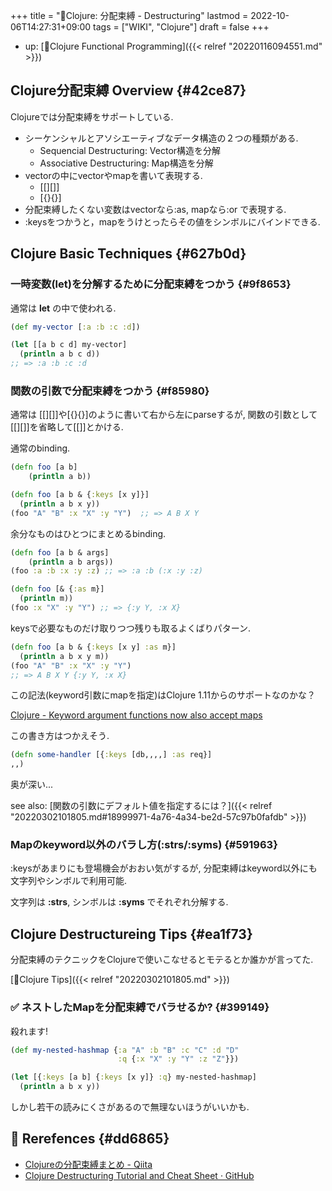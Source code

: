 +++
title = "📝Clojure: 分配束縛 - Destructuring"
lastmod = 2022-10-06T14:27:31+09:00
tags = ["WIKI", "Clojure"]
draft = false
+++

-   up: [📝Clojure Functional Programming]({{< relref "20220116094551.md" >}})


## Clojure分配束縛 Overview {#42ce87}

Clojureでは分配束縛をサポートしている.

-   シーケンシャルとアソシエーティブなデータ構造の２つの種類がある.
    -   Sequencial Destructuring: Vector構造を分解
    -   Associative Destructuring: Map構造を分解
-   vectorの中にvectorやmapを書いて表現する.
    -   [[][]]
    -   [{}{}]
-   分配束縛したくない変数はvectorなら:as,  mapなら:or で表現する.
-   :keysをつかうと，mapをうけとったらその値をシンボルにバインドできる.


## Clojure Basic Techniques {#627b0d}


### 一時変数(let)を分解するために分配束縛をつかう {#9f8653}

通常は **let** の中で使われる.

```clojure
(def my-vector [:a :b :c :d])

(let [[a b c d] my-vector]
  (println a b c d))
;; => :a :b :c :d
```


### 関数の引数で分配束縛をつかう {#f85980}

通常は [[][]]や[{}{}]のように書いて右から左にparseするが, 関数の引数として[[][]]を省略して[[]]とかける.

通常のbinding.

```clojure
(defn foo [a b]
    (println a b))

(defn foo [a b & {:keys [x y]}]
  (println a b x y))
(foo "A" "B" :x "X" :y "Y")  ;; => A B X Y
```

余分なものはひとつにまとめるbinding.

```clojure
(defn foo [a b & args]
    (println a b args))
(foo :a :b :x :y :z) ;; => :a :b (:x :y :z)

(defn foo [& {:as m}]
  (println m))
(foo :x "X" :y "Y") ;; => {:y Y, :x X}
```

keysで必要なものだけ取りつつ残りも取るよくばりパターン.

```clojure
(defn foo [a b & {:keys [x y] :as m}]
  (println a b x y m))
(foo "A" "B" :x "X" :y "Y")
;; => A B X Y {:y Y, :x X}
```

この記法(keyword引数にmapを指定)はClojure 1.11からのサポートなのかな？

[Clojure - Keyword argument functions now also accept maps](https://clojure.org/news/2021/03/18/apis-serving-people-and-programs)

この書き方はつかえそう.

```clojure
(defn some-handler [{:keys [db,,,,] :as req}]
,,)
```

奥が深い...

see also: [関数の引数にデフォルト値を指定するには？]({{< relref "20220302101805.md#18999971-4a76-4a34-be2d-57c97b0fafdb" >}})


### Mapのkeyword以外のバラし方(:strs/:syms) {#591963}

:keysがあまりにも登場機会がおおい気がするが, 分配束縛はkeyword以外にも文字列やシンボルで利用可能.

文字列は **:strs**, シンボルは **:syms** でそれぞれ分解する.


## Clojure Destructureing Tips {#ea1f73}

分配束縛のテクニックをClojureで使いこなせるとモテるとか誰かが言ってた.

[📝Clojure Tips]({{< relref "20220302101805.md" >}})


### <span class="org-todo todo _">✅</span> ネストしたMapを分配束縛でバラせるか? {#399149}

殺れます!

```clojure
(def my-nested-hashmap {:a "A" :b "B" :c "C" :d "D"
                        :q {:x "X" :y "Y" :z "Z"}})

(let [{:keys [a b] {:keys [x y]} :q} my-nested-hashmap]
  (println a b x y))
```

しかし若干の読みにくさがあるので無理ないほうがいいかも.


## <span class="org-todo todo _">🔗</span> Rerefences {#dd6865}

-   [Clojureの分配束縛まとめ - Qiita](https://qiita.com/hatappo/items/41f9b3c7495095508a76)
-   [Clojure Destructuring Tutorial and Cheat Sheet · GitHub](https://gist.github.com/john2x/e1dca953548bfdfb9844)
